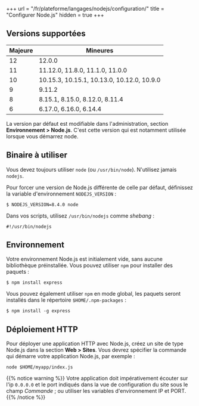+++
url = "/fr/plateforme/langages/nodejs/configuration/"
title = "Configurer Node.js"
hidden = true
+++

## Versions supportées

| Majeure | Mineures                                    |
|---------|---------------------------------------------|
| 12      | 12.0.0                                      |
| 11      | 11.12.0, 11.8.0, 11.1.0, 11.0.0             |
| 10      | 10.15.3, 10.15.1, 10.13.0, 10.12.0, 10.9.0  |
| 9       | 9.11.2                                      |
| 8       | 8.15.1, 8.15.0, 8.12.0, 8.11.4              |
| 6       | 6.17.0, 6.16.0, 6.14.4                      |

La version par défaut est modifiable dans l'administration, section **Environnement > Node.js**. C'est cette version qui est notamment utilisée lorsque vous démarrez node.

## Binaire à utiliser

Vous devez toujours utiliser `node` (ou `/usr/bin/node`). N'utilisez jamais `nodejs`.

Pour forcer une version de Node.js différente de celle par défaut, définissez la variable d'environnement `NODEJS_VERSION` :

```
$ NODEJS_VERSION=8.4.0 node
```

Dans vos scripts, utilisez `/usr/bin/nodejs` comme *shebang* :

```
#!/usr/bin/nodejs
```

## Environnement

Votre environnement Node.js est initialement vide, sans aucune bibliothèque préinstallée. Vous pouvez utiliser `npm` pour installer des paquets :

```
$ npm install express
```

Vous pouvez également utiliser `npm` en mode global, les paquets seront installés dans le répertoire `$HOME/.npm-packages` :

```
$ npm install -g express
```

## Déploiement HTTP

Pour déployer une application HTTP avec Node.js, créez un site de type Node.js dans la section **Web > Sites**. Vous devrez spécifier la commande qui démarre votre application Node.js, par exemple :

```
node $HOME/myapp/index.js
```

{{% notice warning %}}
Votre application doit impérativement écouter sur l'ip `0.0.0.0` et le port indiqués dans la vue de configuration du site sous le champ *Commande* ; ou utiliser les variables d'environnement IP et PORT.
{{% /notice %}}
